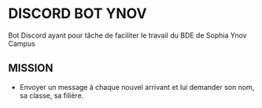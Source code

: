 # DISCORD BOT YNOV
Bot Discord ayant pour tâche de faciliter le travail du BDE de Sophia Ynov Campus

## MISSION
- Envoyer un message à chaque nouvel arrivant et lui demander son nom, sa classe, sa filière.
